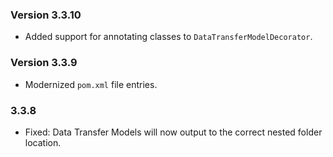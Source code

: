 ### Version 3.3.10

- Added support for annotating classes to `DataTransferModelDecorator`.

### Version 3.3.9

- Modernized `pom.xml` file entries.

### 3.3.8

- Fixed: Data Transfer Models will now output to the correct nested folder location.